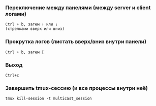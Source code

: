 ### Переключение между панелями (между server и client логами)
````
Ctrl + b, затем ↑ или ↓
(стрелками вверх или вниз)
````

### Прокрутка логов (листать вверх/вниз внутри панели)
````
Ctrl + b, затем [
````
### Выход
````
Ctrl+c
````
### Завершить tmux-сессию (и все процессы внутри неё)

````
tmux kill-session -t multicast_session
````